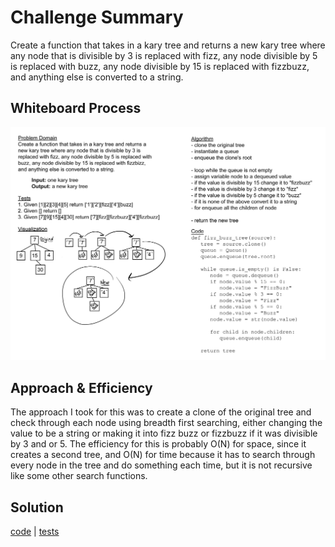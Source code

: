 # Challenge Summary

Create a function that takes in a kary tree and returns a new kary tree where any node that is divisible by 3 is
replaced with fizz, any node divisible by 5 is replaced with buzz, any node divisible by 15 is replaced with fizzbuzz,
and anything else is converted to a string.

## Whiteboard Process

![whiteboard](./tree-fizz-buzz.jpg)

## Approach & Efficiency

The approach I took for this was to create a clone of the original tree and check through each node using breadth
first searching, either changing the value to be a string or making it into fizz buzz or fizzbuzz if it was divisible
by 3 and or 5. The efficiency for this is probably O(N) for space, since it creates a second tree, and O(N) for time
because it has to search through every node in the tree and do something each time, but it is not recursive like some
other search functions.

## Solution

[code](../../code_challenges/tree_fizz_buzz.py) |
[tests](../../tests/code_challenges/test_tree_fizz_buzz.py)
